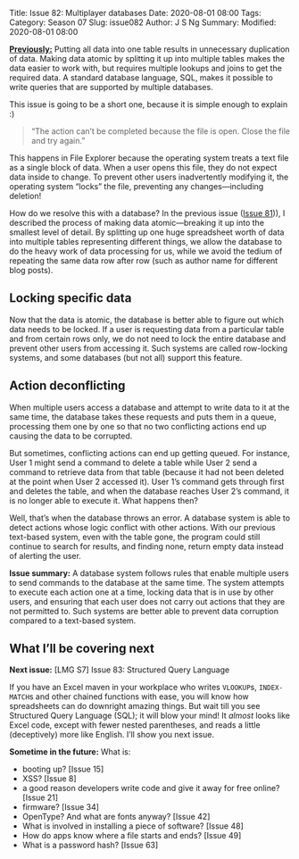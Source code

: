 Title: Issue 82: Multiplayer databases
Date: 2020-08-01 08:00
Tags: 
Category: Season 07
Slug: issue082
Author: J S Ng
Summary: 
Modified: 2020-08-01 08:00

[**Previously:**](https://buttondown.email/laymansguide/archive/) Putting all data into one table results in unnecessary duplication of data. Making data atomic by splitting it up into multiple tables makes the data easier to work with, but requires multiple lookups and joins to get the required data. A standard database language, SQL, makes it possible to write queries that are supported by multiple databases.

This issue is going to be a short one, because it is simple enough to explain :)

> “The action can’t be completed because the file is open. Close the file and try again.”

This happens in File Explorer because the operating system treats a text file as a single block of data. When a user opens this file, they do not expect data inside to change. To prevent other users inadvertently modifying it, the operating system “locks” the file, preventing any changes—including deletion!

How do we resolve this with a database? In the previous issue ([Issue 81]({filename}/season07/issue081/issue081.md))), I described the process of making data atomic—breaking it up into the smallest level of detail. By splitting up one huge spreadsheet worth of data into multiple tables representing different things, we allow the database to do the heavy work of data processing for us, while we avoid the tedium of repeating the same data row after row (such as author name for different blog posts).

## Locking specific data

Now that the data is atomic, the database is better able to figure out which data needs to be locked. If a user is requesting data from a particular table and from certain rows only, we do not need to lock the entire database and prevent other users from accessing it. Such systems are called row-locking systems, and some databases (but not all) support this feature.

## Action deconflicting

When multiple users access a database and attempt to write data to it at the same time, the database takes these requests and puts them in a queue, processing them one by one so that no two conflicting actions end up causing the data to be corrupted.

But sometimes, conflicting actions can end up getting queued. For instance, User 1 might send a command to delete a table while User 2 send a command to retrieve data from that table (because it had not been deleted at the point when User 2 accessed it). User 1’s command gets through first and deletes the table, and when the database reaches User 2’s command, it is no longer able to execute it. What happens then?

Well, that’s when the database throws an error. A database system is able to detect actions whose logic conflict with other actions. With our previous text-based system, even with the table gone, the program could still continue to search for results, and finding none, return empty data instead of alerting the user.


**Issue summary:** A database system follows rules that enable multiple users to send commands to the database at the same time. The system attempts to execute each action one at a time, locking data that is in use by other users, and ensuring that each user does not carry out actions that they are not permitted to. Such systems are better able to prevent data corruption compared to a text-based system.

## What I’ll be covering next

**Next issue:** [LMG S7] Issue 83: Structured Query Language

If you have an Excel maven in your workplace who writes `VLOOKUP`s, `INDEX-MATCH`s and other chained functions with ease, you will know how spreadsheets can do downright amazing things. But wait till you see Structured Query Language (SQL); it will blow your mind! It *almost* looks like Excel code, except with fewer nested parentheses, and reads a little (deceptively) more like English. I’ll show you next issue.

**Sometime in the future:** What is:

- booting up? [Issue 15]
- XSS? [Issue 8]
- a good reason developers write code and give it away for free online? [Issue 21]
- firmware? [Issue 34]
- OpenType? And what are fonts anyway? [Issue 42]
- What is involved in installing a piece of software? [Issue 48]
- How do apps know where a file starts and ends? [Issue 49]
- What is a password hash? [Issue 63]
